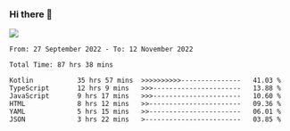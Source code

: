 ### Hi there 👋

<!--<a href="https://github.com/search?o=desc&q=author%3Abushiyi&s=committer-date&type=Commits">-->
<!--    <img align="center" height = "178" src="https://github-readme-stats.vercel.app/api?username=bushiyi&count_private=true&show_icons=true&theme=noctis_minimus&hide=contribs&include_all_commits=true" />-->
<!--</a>-->
<!--<a href="https://github.com/bushiyi?tab=repositories">-->
<!--    <img align="center" height = "178" src="https://github-readme-stats.vercel.app/api/top-langs/?username=bushiyi&count_private=true&theme=noctis_minimus" />-->
<!--</a>-->
 
<!-- [![Ashutosh's github activity graph](https://activity-graph.herokuapp.com/graph?username=bushiyi&theme=react&bg_color=1B2932&point=698B69&line=698B69)](https://github.com/ashutosh00710/github-readme-activity-graph)
 -->


![](https://raw.githubusercontent.com/bushiyi/bushiyi/master/assets/github-contribution-grid-snake.svg)

<!--START_SECTION:waka-->

```text
From: 27 September 2022 - To: 12 November 2022

Total Time: 87 hrs 38 mins

Kotlin           35 hrs 57 mins  >>>>>>>>>>---------------   41.03 %
TypeScript       12 hrs 9 mins   >>>----------------------   13.88 %
JavaScript       9 hrs 17 mins   >>>----------------------   10.60 %
HTML             8 hrs 12 mins   >>-----------------------   09.36 %
YAML             5 hrs 15 mins   >>-----------------------   06.01 %
JSON             3 hrs 22 mins   >------------------------   03.85 %
```

<!--END_SECTION:waka-->

